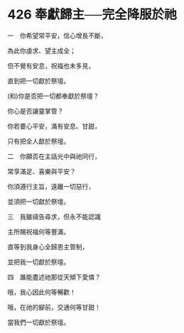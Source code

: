 # 426 奉獻歸主──完全降服於祂　

一　你希望常平安，信心增長不斷，

為此你虔求、望主成全；

但不覺有安息，祝福也未多見，

直到把一切獻於祭壇。

(和)你是否把一切都奉獻於祭壇？

你心是否讓靈掌管？

你若要心平安，滿有安息、甘甜，

只有把全人獻於祭壇。

二　你願否在主話光中與祂同行，

常享滿足、喜樂與平安？

你須遵行主旨，遠離一切惡行，

並須把一切獻於祭壇。

三　我雖禱告尋求，但永不能認識

主所賜祝福何等豐滿，

直等到我身心全歸恩主管制，

並把我一切獻於祭壇。

四　誰能盡述祂那從天傾下愛憐？

哦，我心因此何等暢歡！

哦，在祂的腳前，交通何等甘甜！

當我們一切獻於祭壇。

